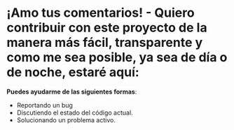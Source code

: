 # ¡Amo tus comentarios! - Quiero contribuir con este proyecto de la manera más fácil, transparente y como me sea posible, ya sea de día o de noche, estaré aquí:

**Puedes ayudarme de las siguientes formas**:

* Reportando un bug
* Discutiendo el estado del código actual.
* Solucionando un problema activo.
